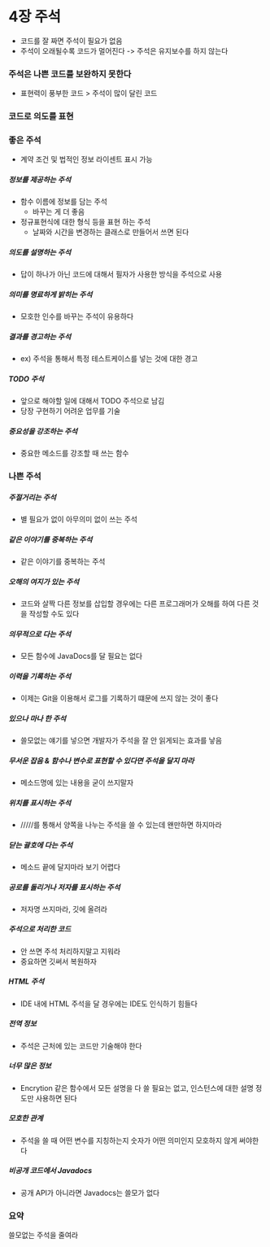 # 4장 주석

- 코드를 잘 짜면 주석이 필요가 없음
- 주석이 오래될수록 코드가 멀어진다 -> 주석은 유지보수를 하지 않는다

### 주석은 나쁜 코드를 보완하지 못한다

- 표현력이 풍부한 코드 > 주석이 많이 달린 코드

### 코드로 의도를 표현

### 좋은 주석

- 계약 조건 및 법적인 정보 라이센트 표시 가능

##### 정보를 제공하는 주석

- 함수 이름에 정보를 담는 주석
    - 바꾸는 게 더 좋음
- 정규표현식에 대한 형식 등을 표현 하는 주석
    - 날짜와 시간을 변경하는 클래스로 만들어서 쓰면 된다

##### 의도를 설명하는 주석

- 답이 하나가 아닌 코드에 대해서 필자가 사용한 방식을 주석으로 사용

##### 의미를 명료하게 밝히는 주석

- 모호한 인수를 바꾸는 주석이 유용하다

##### 결과를 경고하는 주석

- ex) 주석을 통해서 특정 테스트케이스를 넣는 것에 대한 경고

##### TODO 주석

- 앞으로 해야할 일에 대해서 TODO 주석으로 남김
- 당장 구현하기 어려운 업무를 기술

##### 중요성을 강조하는 주석

- 중요한 메소드를 강조할 때 쓰는 함수

### 나쁜 주석

##### 주절거리는 주석

- 별 필요가 없이 아무의미 없이 쓰는 주석

##### 같은 이야기를 중복하는 주석

- 같은 이야기를 중복하는 주석

##### 오해의 여지가 있는 주석

- 코드와 살짝 다른 정보를 삽입할 경우에는 다른 프로그래머가 오해를 하여 다른 것을 작성할 수도 있다

##### 의무적으로 다는 주석

- 모든 함수에 JavaDocs를 달 필요는 없다

##### 이력을 기록하는 주석

- 이제는 Git을 이용해서 로그를 기록하기 떄문에 쓰지 않는 것이 좋다

##### 있으나 마나 한 주석

- 쓸모없는 얘기를 넣으면 개발자가 주석을 잘 안 읽게되는 효과를 낳음


##### 무서운 잡음 &  함수나 변수로 표현할 수 있다면 주석을 달지 마라

- 메소드명에 있는 내용을 굳이 쓰지말자

##### 위치를 표시하는 주석

- /////를 통해서 양쪽을 나누는 주석을 쓸 수 있는데 왠만하면 하지마라

##### 닫는 괄호에 다는 주석

- 메소드 끝에 달지마라 보기 어렵다

##### 공로를 돌리거나 저자를 표시하는 주석

- 저자명 쓰지마라, 깃에 올려라

##### 주석으로 처리한 코드

- 안 쓰면 주석 처리하지말고 지워라
- 중요하면 깃써서 복원하자

##### HTML 주석

- IDE 내에 HTML 주석을 달 경우에는 IDE도 인식하기 힘들다

##### 전역 정보

- 주석은 근처에 있는 코드만 기술해야 한다

##### 너무 많은 정보

- Encrytion 같은 함수에서 모든 설명을 다 쓸 필요는 없고, 인스턴스에 대한 설명 정도만 사용하면 된다

##### 모호한 관계

- 주석을 쓸 때 어떤 변수를 지칭하는지 숫자가 어떤 의미인지 모호하지 않게 써야한다

##### 비공개 코드에서 Javadocs

- 공개 API가 아니라면 Javadocs는 쓸모가 없다

### 요약

쓸모없는 주석을 줄여라